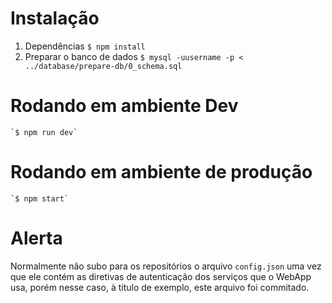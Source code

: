 # Instalação

1. Dependências
	`$ npm install`
2. Preparar o banco de dados
	`$ mysql -uusername -p < ../database/prepare-db/0_schema.sql`

# Rodando em ambiente Dev

	`$ npm run dev`

# Rodando em ambiente de produção

	`$ npm start`


# Alerta

Normalmente não subo para os repositórios o arquivo `config.json` uma vez que ele contém as diretivas de autenticação dos serviços que o WebApp usa, porém nesse caso, à título de exemplo, este arquivo foi commitado.

